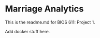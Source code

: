 Marriage Analytics
=================

This is the readme.md for BIOS 611: Project 1.

Add docker stuff here.